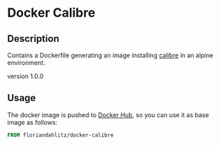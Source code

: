 # Docker Calibre #
## Description ##
Contains a Dockerfile generating an image installing [calibre](https://calibre-ebook.com/about) in an alpine environment.

version 1.0.0

## Usage ##
The docker image is pushed to [Docker Hub](https://cloud.docker.com/repository/registry-1.docker.io/floriandahlitz/docker-calibre), so you can use it as base image as follows:

```Dockerfile
FROM floriandahlitz/docker-calibre
```